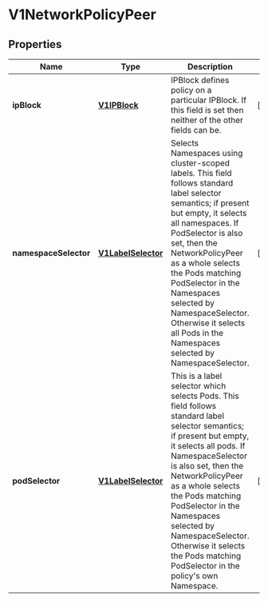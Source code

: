 
# V1NetworkPolicyPeer

## Properties
Name | Type | Description | Notes
------------ | ------------- | ------------- | -------------
**ipBlock** | [**V1IPBlock**](V1IPBlock.md) | IPBlock defines policy on a particular IPBlock. If this field is set then neither of the other fields can be. |  [optional]
**namespaceSelector** | [**V1LabelSelector**](V1LabelSelector.md) | Selects Namespaces using cluster-scoped labels. This field follows standard label selector semantics; if present but empty, it selects all namespaces.  If PodSelector is also set, then the NetworkPolicyPeer as a whole selects the Pods matching PodSelector in the Namespaces selected by NamespaceSelector. Otherwise it selects all Pods in the Namespaces selected by NamespaceSelector. |  [optional]
**podSelector** | [**V1LabelSelector**](V1LabelSelector.md) | This is a label selector which selects Pods. This field follows standard label selector semantics; if present but empty, it selects all pods.  If NamespaceSelector is also set, then the NetworkPolicyPeer as a whole selects the Pods matching PodSelector in the Namespaces selected by NamespaceSelector. Otherwise it selects the Pods matching PodSelector in the policy&#39;s own Namespace. |  [optional]



